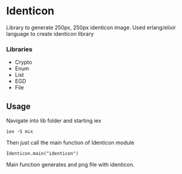 # Identicon

Library to generate 250px, 250px identicon image. 
Used erlang/elixir language to create identicon library

### Libraries 
* Crypto
* Enum
* List
* EGD
* File 


## Usage 

Navigate into lib folder and starting iex
```
iex -S mix

```

Then just call the main function of Identicon module 
```
Identicon.main("identicon")
```
Main function generates and png file with identicon. 

